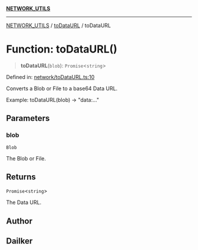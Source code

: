 [**NETWORK_UTILS**](../../README.md)

***

[NETWORK_UTILS](../../README.md) / [toDataURL](../README.md) / toDataURL

# Function: toDataURL()

> **toDataURL**(`blob`): `Promise`\<`string`\>

Defined in: [network/toDataURL.ts:10](https://github.com/dailker/everyutil-js/blob/7799f3f003cb23f425be3f1c83c38483e2648188/src/network/toDataURL.ts#L10)

Converts a Blob or File to a base64 Data URL.

Example: toDataURL(blob) → "data:..."

## Parameters

### blob

`Blob`

The Blob or File.

## Returns

`Promise`\<`string`\>

The Data URL.

## Author

## Dailker
